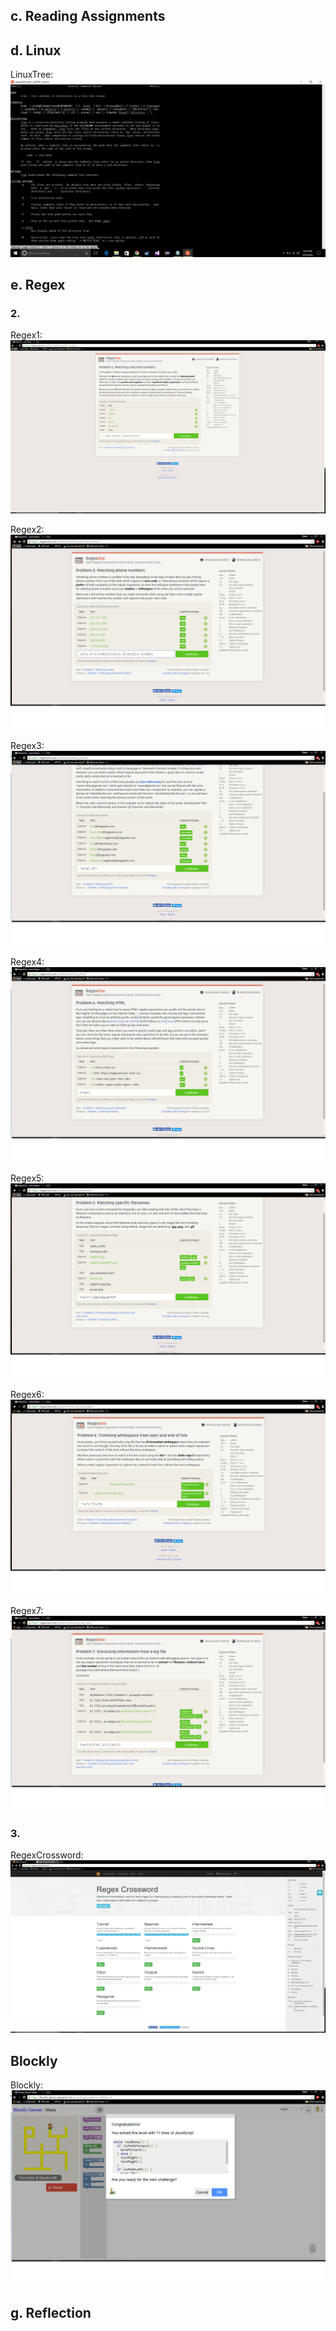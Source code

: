 ## c. Reading Assignments




## d. Linux

LinuxTree: ![Tree](https://github.com/demsks/CSCI2961/blob/master/Images/LinuxTree.png)

## e. Regex

### 2. 

Regex1: ![Regex1](https://github.com/demsks/CSCI2961/blob/master/Images/Regex1.png)

Regex2: ![Regex2](https://github.com/demsks/CSCI2961/blob/master/Images/regex2.png)

Regex3: ![Regex3](https://github.com/demsks/CSCI2961/blob/master/Images/Regex3.png)

Regex4: ![Regex4](https://github.com/demsks/CSCI2961/blob/master/Images/Regex4.png)

Regex5: ![Regex5](https://github.com/demsks/CSCI2961/blob/master/Images/Regex5.png)

Regex6: ![Regex6](https://github.com/demsks/CSCI2961/blob/master/Images/regex6.png)

Regex7: ![Regex7](https://github.com/demsks/CSCI2961/blob/master/Images/Regex7.png)

### 3. 
RegexCrossword: ![CrossWord](https://github.com/demsks/CSCI2961/blob/master/Images/regexcrossword.png)

## Blockly

Blockly: ![Blockly](https://github.com/demsks/CSCI2961/blob/master/Images/blockly.png)

## g. Reflection

